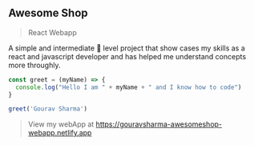 ## Awesome Shop
> React Webapp

A simple and intermediate 🔰 level project that show cases my skills as a react and javascript developer and has helped me understand concepts more throughly. 
```js
const greet = (myName) => {
  console.log("Hello I am " + myName + " and I know how to code")
}

greet('Gourav Sharma')
```
> View my webApp at https://gouravsharma-awesomeshop-webapp.netlify.app
